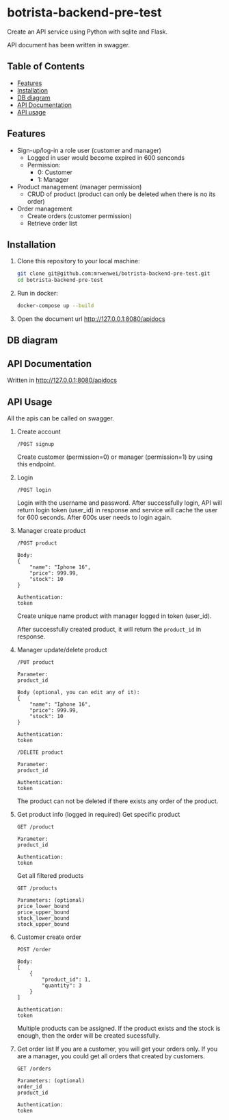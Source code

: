# botrista-backend-pre-test
Create an API service using Python with sqlite and Flask.

API document has been written in swagger.

## Table of Contents

- [Features](#features)
- [Installation](#installation)
- [DB diagram](#db-diagram)
- [API Documentation](#api-documentation)
- [API usage](#api-usage)

## Features

- Sign-up/log-in a role user (customer and manager)
  - Logged in user would become expired in 600 senconds
  - Permission:
    - 0: Customer
    - 1: Manager
- Product management (manager permission)
  - CRUD of product (product can only be deleted when there is no its order)
- Order management
  - Create orders (customer permission)
  - Retrieve order list

## Installation

1. Clone this repository to your local machine:
    ```sh
    git clone git@github.com:mrwenwei/botrista-backend-pre-test.git
    cd botrista-backend-pre-test
    ```

2. Run in docker:
    ```sh
    docker-compose up --build
    ```

3. Open the document url http://127.0.0.1:8080/apidocs

## DB diagram


## API Documentation

Written in http://127.0.0.1:8080/apidocs

## API Usage

All the apis can be called on swagger.

1. Create account
    ```
    /POST signup
    ```
    Create customer (permission=0) or manager (permission=1) by using this endpoint.

2. Login
    ```
    /POST login
    ```
    Login with the username and password. After successfully login, API will return login token (user_id) in response and service will cache the user for 600 seconds. After 600s user needs to login again.

3. Manager create product
    ```HTTP
    /POST product

    Body:
    {
        "name": "Iphone 16",
        "price": 999.99,
        "stock": 10
    }

    Authentication:
    token
    ```
    Create unique name product with manager logged in token (user_id). 

    After successfully created product, it will return the `product_id` in response.

4. Manager update/delete product
    ```HTTP
    /PUT product

    Parameter:
    product_id

    Body (optional, you can edit any of it):
    {
        "name": "Iphone 16",
        "price": 999.99,
        "stock": 10
    }

    Authentication:
    token
    ```

    ```HTTP
    /DELETE product

    Parameter:
    product_id

    Authentication:
    token
    ```
    The product can not be deleted if there exists any order of the product.

5. Get product info (logged in required)
    Get specific product
    ```HTTP
    GET /product

    Parameter:
    product_id

    Authentication:
    token
    ```

    Get all filtered products
    ```HTTP
    GET /products

    Parameters: (optional)
    price_lower_bound
    price_upper_bound
    stock_lower_bound
    stock_upper_bound
    ```

6. Customer create order

    ```HTTP
    POST /order

    Body:
    [
        {
            "product_id": 1,
            "quantity": 3
        }
    ]

    Authentication:
    token
    ```
    Multiple products can be assigned. If the product exists and the stock is enough, then the order will be created sucessfully. 

7. Get order list
    If you are a customer, you will get your orders only.
    If you are a manager, you could get all orders that created by customers.
    ```HTTP
    GET /orders

    Parameters: (optional)
    order_id
    product_id

    Authentication:
    token
    ```